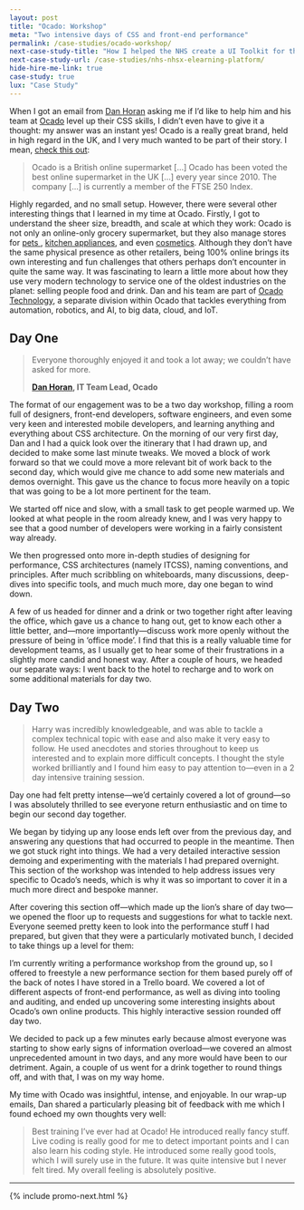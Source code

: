 ```yaml
---
layout: post
title: "Ocado: Workshop"
meta: "Two intensive days of CSS and front-end performance"
permalink: /case-studies/ocado-workshop/
next-case-study-title: "How I helped the NHS create a UI Toolkit for their eLearning platform."
next-case-study-url: /case-studies/nhs-nhsx-elearning-platform/
hide-hire-me-link: true
case-study: true
lux: "Case Study"
---
```


When I got an email from [Dan Horan](https://twitter.com/danhoran) asking me if
I’d like to help him and his team at [Ocado](https://www.ocado.com/) level up
their CSS skills, I didn’t even have to give it a thought: my answer was an
instant yes! Ocado is a really great brand, held in high regard in the UK, and I
very much wanted to be part of their story. I mean, [check this
out](https://en.m.wikipedia.org/wiki/Ocado):

> Ocado is a British online supermarket […] Ocado has been voted the best online
> supermarket in the UK […] every year since 2010. The company […] is currently
> a member of the FTSE 250 Index.

Highly regarded, and no small setup. However, there were several other
interesting things that I learned in my time at Ocado. Firstly, I got to
understand the sheer size, breadth, and scale at which they work: Ocado is not
only an online-only grocery supermarket, but they also manage stores for [pets
](https://fetch.co.uk), [kitchen appliances](https://sizzle.co.uk), and even
[cosmetics](https://fabled.com). Although they don’t have the same physical
presence as other retailers, being 100% online brings its own interesting and
fun challenges that others perhaps don’t encounter in quite the same way. It was
fascinating to learn a little more about how they use very modern technology to
service one of the oldest industries on the planet: selling people food and
drink. Dan and his team are part of [Ocado
Technology](http://www.ocadotechnology.com/), a separate division within Ocado
that tackles everything from automation, robotics, and AI, to big data, cloud,
and IoT.

## Day One

<blockquote class="pull-quote  pull-quote--context-alt"> <p>Everyone thoroughly
enjoyed it and took a lot away; we couldn’t have asked for more.</p> <b
class="pull-quote__source"><a href="https://twitter.com/danhoran">Dan Horan</a>,
IT Team Lead, Ocado</b> </blockquote>

The format of our engagement was to be a two day workshop, filling a room full
of designers, front-end developers, software engineers, and even some very keen
and interested mobile developers, and learning anything and everything about CSS
architecture. On the morning of our very first day, Dan and I had a quick look
over the itinerary that I had drawn up, and decided to make some last minute
tweaks. We moved a block of work forward so that we could move a more relevant
bit of work back to the second day, which would give me chance to add some new
materials and demos overnight. This gave us the chance to focus more heavily on
a topic that was going to be a lot more pertinent for the team.

We started off nice and slow, with a small task to get people warmed up. We
looked at what people in the room already knew, and I was very happy to see that
a good number of developers were working in a fairly consistent way already.

We then progressed onto more in-depth studies of designing for performance, CSS
architectures (namely ITCSS), naming conventions, and principles. After much
scribbling on whiteboards, many discussions, deep-dives into specific tools, and
much much more, day one began to wind down.

A few of us headed for dinner and a drink or two together right after leaving
the office, which gave us a chance to hang out, get to know each other a little
better, and—more importantly—discuss work more openly without the pressure of
being in ‘office mode’. I find that this is a really valuable time for
development teams, as I usually get to hear some of their frustrations in a
slightly more candid and honest way. After a couple of hours, we headed our
separate ways: I went back to the hotel to recharge and to work on some
additional materials for day two.

## Day Two

<blockquote class="pull-quote  pull-quote--context">
  <p>Harry was incredibly knowledgeable, and was able to tackle a complex
  technical topic with ease and also make it very easy to follow. He used
  anecdotes and stories throughout to keep us interested and to explain more
  difficult concepts. I thought the style worked brilliantly and I found him
  easy to pay attention to—even in a 2 day intensive training session.</p>
</blockquote>

Day one had felt pretty intense—we’d certainly covered a lot of ground—so I was
absolutely thrilled to see everyone return enthusiastic and on time to begin our
second day together.

We began by tidying up any loose ends left over from the previous day, and
answering any questions that had occurred to people in the meantime. Then we got
stuck right into things. We had a very detailed interactive session demoing and
experimenting with the materials I had prepared overnight. This section of the
workshop was intended to help address issues very specific to Ocado’s needs,
which is why it was so important to cover it in a much more direct and bespoke
manner.

After covering this section off—which made up the lion’s share of day two—we
opened the floor up to requests and suggestions for what to tackle next.
Everyone seemed pretty keen to look into the performance stuff I had prepared,
but given that they were a particularly motivated bunch, I decided to take
things up a level for them:

I’m currently writing a performance workshop from the ground up, so I offered to
freestyle a new performance section for them based purely off of the back of
notes I have stored in a Trello board. We covered a lot of different aspects of
front-end performance, as well as diving into tooling and auditing, and ended up
uncovering some interesting insights about Ocado’s own online products. This
highly interactive session rounded off day two.

We decided to pack up a few minutes early because almost everyone was starting
to show early signs of information overload—we covered an almost unprecedented
amount in two days, and any more would have been to our detriment. Again, a
couple of us went for a drink together to round things off, and with that, I was
on my way home.

My time with Ocado was insightful, intense, and enjoyable. In our wrap-up
emails, Dan shared a particularly pleasing bit of feedback with me which I found
echoed my own thoughts very well:

> Best training I’ve ever had at Ocado! He introduced really fancy stuff. Live
> coding is really good for me to detect important points and I can also learn
> his coding style. He introduced some really good tools, which I will surely
> use in the future. It was quite intensive but I never felt tired. My overall
> feeling is absolutely positive.


---

{% include promo-next.html %}
